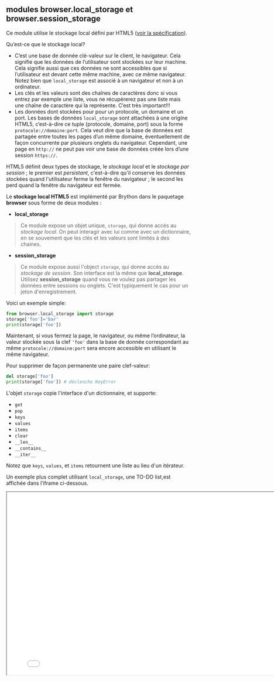 modules **browser.local\_storage** et **browser.session\_storage**
-------------------------------------------------------------------

Ce module utilise le stockage local défini par HTML5
([voir la spécification](http://dev.w3.org/html5/webstorage/#the-localstorage-attribute)).

Qu’est-ce que le stockage local?

- C’est une base de donnée clé-valeur sur le client, le navigateur. Cela
  signifie que les données de l’utilisateur sont stockées sur leur machine.
  Cela signifie aussi que ces données ne sont accessibles que si l’utilisateur
  est devant cette même machine, avec ce même navigateur. Notez bien que
  `local_storage` est associé à un navigateur et non à un ordinateur.
- Les clés et les valeurs sont des chaînes de caractères donc si vous entrez
  par exemple une liste, vous ne récupèrerez pas une liste mais une chaîne
  de caractère qui la représente. C’est très important!!!
- Les données dont stockées pour pour un protocole, un domaine et un port.
  Les bases de données `local_storage` sont attachées à une origine HTML5,
  c’est-à-dire ce tuple (protocole, domaine, port) sous la forme
  `protocole://domaine:port`. Cela veut dire que la base de données est partagée
  entre toutes les pages d’un même domaine, éventuellement de façon
  concurrente par plusieurs onglets du navigateur. Cependant, une page en
  `http://` ne peut pas voir une base de données créée lors d’une session
  `https://`.

HTML5 définit deux types de stockage, le _stockage local_ et le _stockage par_
_session_ ; le premier est _persistant_, c'est-à-dire qu'il conserve les 
données stockées quand l'utilisateur ferme la fenêtre du navigateur ; le
second les perd quand la fenêtre du navigateur est fermée.

Le **stockage local HTML5** est implémenté par Brython dans le paquetage 
**browser** sous forme de deux modules :

- **local_storage**
> Ce module expose un objet unique, `storage`, qui donne accès au _stockage_
> _local_. On peut interagir avec lui comme avec un dictionnaire, 
> en se souvement que les clés et les valeurs sont limités à des chaines.
- **session_storage**
> Ce module expose aussi l'object `storage`, qui donne accès au _stockage de_
> _session_. Son interface est la même que **local_storage**. Utilisez
> **session_storage** quand vous ne voulez pas partager les données entre
> sessions ou onglets. C'est typiquement le cas pour un jeton 
> d'enregistrement.

Voici un exemple simple:

```python
from browser.local_storage import storage
storage['foo']='bar'
print(storage['foo'])
```

Maintenant, si vous fermez la page, le navigateur, ou même l’ordinateur, la
valeur stockée sous la clef `'foo'` dans la base de donnée correspondant au
même `protocole://domaine:port` sera encore accessible en utilisant le même
navigateur.

Pour supprimer de façon permanente une paire clef-valeur:

```python
del storage['foo']
print(storage['foo']) # déclenche KeyError
```

L'objet `storage` copie l'interface d'un dictionnaire, et supporte:

- `get`
- `pop`
- `keys`
- `values`
- `items`
- `clear`
- `__len__`
- `__contains__`
- `__iter__`

Notez que `keys`, `values`, et `items` retournent une liste au lieu d'un 
itérateur.

Un exemple plus complet utilisant `local_storage`, une TO-DO list,est affichée
dans l’iframe ci-dessous.

<iframe src="../en/examples/local_storage/local-storage-example.html" width=800, height=500></iframe>

